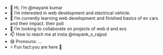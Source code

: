 - 👋 Hi, I’m @mayank kumar
- 👀 I’m interested in web development and electrical vehicle.
- 🌱 I’m currently learning web development and  finished basics of ev cars and their impact. their poli
- 💞️ I’m looking to collaborate on projects of web d and evs
- 📫 How to reach me at insta @mayank_x_rajput
- 😄 Pronouns: ...
- ⚡ Fun fact:you are here 🪽

<!---
mayankgit22/mayankgit22 is a ✨ special ✨ repository because its `README.md` (this file) appears on your GitHub profile.
You can click the Preview link to take a look at your changes.
--->
